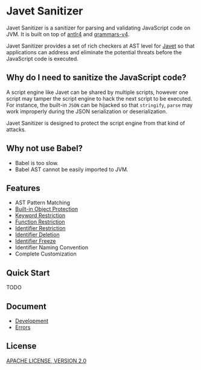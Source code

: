 # Javet Sanitizer

Javet Sanitizer is a sanitizer for parsing and validating JavaScript code on JVM. It is built on top of [antlr4](https://github.com/antlr/antlr4) and [grammars-v4](https://github.com/antlr/grammars-v4).

Javet Sanitizer provides a set of rich checkers at AST level for [Javet](https://github.com/caoccao/Javet) so that applications can address and eliminate the potential threats before the JavaScript code is executed.

## Why do I need to sanitize the JavaScript code?

A script engine like Javet can be shared by multiple scripts, however one script may tamper the script engine to hack the next script to be executed. For instance, the built-in `JSON` can be hijacked so that `stringify`, `parse` may work improperly during the JSON serialization or deserialization.

Javet Sanitizer is designed to protect the script engine from that kind of attacks.

## Why not use Babel?

- Babel is too slow.
- Babel AST cannot be easily imported to JVM.

## Features

- AST Pattern Matching
- [Built-in Object Protection](docs/feature_built_in_object_protection.md)
- [Keyword Restriction](docs/feature_keyword_restriction.md)
- [Function Restriction](docs/feature_function_restriction.md)
- [Identifier Restriction](docs/feature_identifier_restriction.md)
- [Identifier Deletion](docs/feature_identifier_deletion.md)
- [Identifier Freeze](docs/feature_identifier_freeze.md)
- Identifier Naming Convention
- Complete Customization

## Quick Start

TODO

## Document

- [Development](docs/development.md)
- [Errors](docs/errors.md)

## License

[APACHE LICENSE, VERSION 2.0](blob/main/LICENSE)
